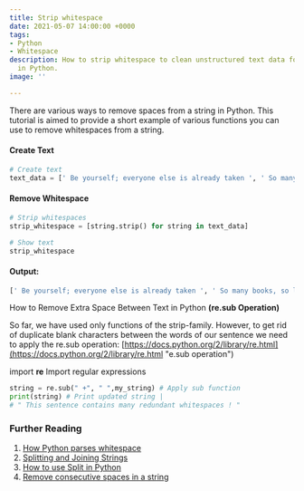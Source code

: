 ```yaml
---
title: Strip whitespace
date: 2021-05-07 14:00:00 +0000
tags:
- Python
- Whitespace
description: How to strip whitespace to clean unstructured text data for machine learning
  in Python.
image: ''

---
```

There are various ways to remove spaces from a string in Python. This tutorial is aimed to provide a short example of various functions you can use to remove whitespaces from a string.

#### Create Text

``` python
# Create text 
text_data = [' Be yourself; everyone else is already taken ', ' So many books, so little time.', ' You only live once '] 
``` 

#### Remove Whitespace

``` python
# Strip whitespaces 
strip_whitespace = [string.strip() for string in text_data] 

# Show text 
strip_whitespace
```

#### Output:
``` python
[' Be yourself; everyone else is already taken ', ' So many books, so little time. ', ' You only live once ']
``` 

How to Remove Extra Space Between Text in Python **(re.sub Operation)**

So far, we have used only functions of the strip-family. However, to get rid of duplicate blank characters between the words of our sentence we need to apply the re.sub operation: [https://docs.python.org/2/library/re.html](https://docs.python.org/2/library/re.html "e.sub operation")


import **re** Import regular expressions 
``` python
string = re.sub(" +", " ",my_string) # Apply sub function 
print(string) # Print updated string |
# " This sentence contains many redundant whitespaces ! "
``` 

### Further Reading

1. [How Python parses whitespace](https://jayconrod.com/posts/101/how-python-parses-white-space)
2. [Splitting and Joining Strings](https://www.pitt.edu/\~naraehan/python3/split_join.html)
3. [How to use Split in Python](http://net-informations.com/python/file/split.htm)
4. [Remove consecutive spaces in a string](https://blog.softhints.com/python-3-how-to-remove-multiple-spaces-in-a-string/)

